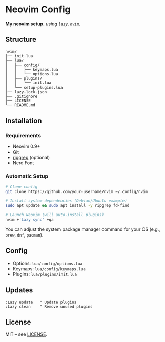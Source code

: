 # Neovim Config

**My neovim setup.**
*using `lazy.nvim`.*

## Structure

```
nvim/
├── init.lua
├── lua/
│   ├── config/
│   │   ├── keymaps.lua
│   │   └── options.lua
│   ├── plugins/
│   │   └── init.lua
│   └── setup-plugins.lua
├── lazy-lock.json
├── .gitignore
├── LICENSE
└── README.md
```

## Installation

### Requirements

* Neovim 0.9+
* Git
* [ripgrep](https://github.com/BurntSushi/ripgrep) (optional)
* Nerd Font

### Automatic Setup

```bash
# Clone config
git clone https://github.com/your-username/nvim ~/.config/nvim

# Install system dependencies (Debian/Ubuntu example)
sudo apt update && sudo apt install -y ripgrep fd-find

# Launch Neovim (will auto-install plugins)
nvim +'Lazy sync' +qa
```

You can adjust the system package manager command for your OS (e.g., `brew`, `dnf`, `pacman`).

## Config

* Options: `lua/config/options.lua`
* Keymaps: `lua/config/keymaps.lua`
* Plugins: `lua/plugins/init.lua`

## Updates

```vim
:Lazy update   " Update plugins
:Lazy clean    " Remove unused plugins
```

## License

MIT – see [LICENSE](LICENSE).
